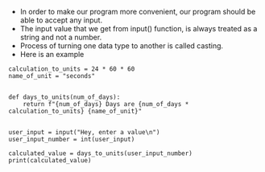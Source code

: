 * In order to make our program more convenient, our program should be able to accept any input.
* The input value that we get from input() function, is always treated as a string and not a number.
* Process of turning one data type to another is called casting.
* Here is an example

```
calculation_to_units = 24 * 60 * 60
name_of_unit = "seconds"


def days_to_units(num_of_days):
    return f"{num_of_days} Days are {num_of_days * calculation_to_units} {name_of_unit}"
    
    
user_input = input("Hey, enter a value\n")
user_input_number = int(user_input)

calculated_value = days_to_units(user_input_number)
print(calculated_value)
```

